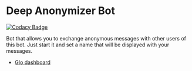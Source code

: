 # Deep Anonymizer Bot

[![Codacy Badge](https://api.codacy.com/project/badge/Grade/d1af36a739c8445db4e62a2a29837367)](https://app.codacy.com/app/Deep27/DeepAnonymizerBot?utm_source=github.com&utm_medium=referral&utm_content=Deep27/DeepAnonymizerBot&utm_campaign=Badge_Grade_Settings)

Bot that allows you to exchange anonymous messages with other users of this bot. Just start it and set a name that will be displayed with your messages.

- [Glo dashboard](https://app.gitkraken.com/glo/board/W-7L2dbmZwAaec6R)

